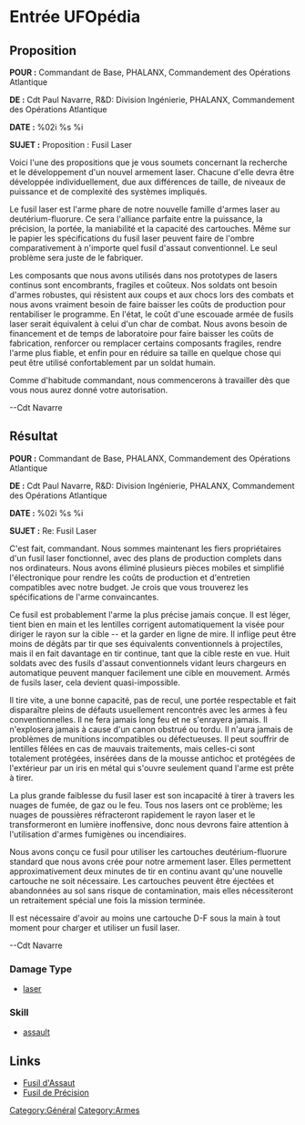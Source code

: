 # Entrée UFOpédia

## Proposition

**POUR :** Commandant de Base, PHALANX, Commandement des Opérations
Atlantique

**DE :** Cdt Paul Navarre, R&D: Division Ingénierie, PHALANX,
Commandement des Opérations Atlantique

**DATE :** %02i %s %i

**SUJET :** Proposition : Fusil Laser

Voici l'une des propositions que je vous soumets concernant la recherche
et le développement d'un nouvel armement laser. Chacune d'elle devra
être développée individuellement, due aux différences de taille, de
niveaux de puissance et de complexité des systèmes impliqués.

Le fusil laser est l'arme phare de notre nouvelle famille d'armes laser
au deutérium-fluorure. Ce sera l'alliance parfaite entre la puissance,
la précision, la portée, la maniabilité et la capacité des cartouches.
Même sur le papier les spécifications du fusil laser peuvent faire de
l'ombre comparativement à n'importe quel fusil d'assaut conventionnel.
Le seul problème sera juste de le fabriquer.

Les composants que nous avons utilisés dans nos prototypes de lasers
continus sont encombrants, fragiles et coûteux. Nos soldats ont besoin
d'armes robustes, qui résistent aux coups et aux chocs lors des combats
et nous avons vraiment besoin de faire baisser les coûts de production
pour rentabiliser le programme. En l'état, le coût d'une escouade armée
de fusils laser serait équivalent à celui d'un char de combat. Nous
avons besoin de financement et de temps de laboratoire pour faire
baisser les coûts de fabrication, renforcer ou remplacer certains
composants fragiles, rendre l'arme plus fiable, et enfin pour en réduire
sa taille en quelque chose qui peut être utilisé confortablement par un
soldat humain.

Comme d'habitude commandant, nous commencerons à travailler dès que vous
nous aurez donné votre autorisation.

--Cdt Navarre

## Résultat

**POUR :** Commandant de Base, PHALANX, Commandement des Opérations
Atlantique

**DE :** Cdt Paul Navarre, R&D: Division Ingénierie, PHALANX,
Commandement des Opérations Atlantique

**DATE :** %02i %s %i

**SUJET :** Re: Fusil Laser

C'est fait, commandant. Nous sommes maintenant les fiers propriétaires
d'un fusil laser fonctionnel, avec des plans de production complets dans
nos ordinateurs. Nous avons éliminé plusieurs pièces mobiles et
simplifié l'électronique pour rendre les coûts de production et
d'entretien compatibles avec notre budget. Je crois que vous trouverez
les spécifications de l'arme convaincantes.

Ce fusil est probablement l'arme la plus précise jamais conçue. Il est
léger, tient bien en main et les lentilles corrigent automatiquement la
visée pour diriger le rayon sur la cible -- et la garder en ligne de
mire. Il inflige peut être moins de dégâts par tir que ses équivalents
conventionnels à projectiles, mais il en fait davantage en tir continue,
tant que la cible reste en vue. Huit soldats avec des fusils d'assaut
conventionnels vidant leurs chargeurs en automatique peuvent manquer
facilement une cible en mouvement. Armés de fusils laser, cela devient
quasi-impossible.

Il tire vite, a une bonne capacité, pas de recul, une portée respectable
et fait disparaître pleins de défauts usuellement rencontrés avec les
armes à feu conventionnelles. Il ne fera jamais long feu et ne
s'enrayera jamais. Il n'explosera jamais à cause d'un canon obstrué ou
tordu. Il n'aura jamais de problèmes de munitions incompatibles ou
défectueuses. Il peut souffrir de lentilles fêlées en cas de mauvais
traitements, mais celles-ci sont totalement protégées, insérées dans de
la mousse antichoc et protégées de l'extérieur par un iris en métal qui
s'ouvre seulement quand l'arme est prête à tirer.

La plus grande faiblesse du fusil laser est son incapacité à tirer à
travers les nuages de fumée, de gaz ou le feu. Tous nos lasers ont ce
problème; les nuages de poussières réfracteront rapidement le rayon
laser et le transformeront en lumière inoffensive, donc nous devrons
faire attention à l'utilisation d'armes fumigènes ou incendiaires.

Nous avons conçu ce fusil pour utiliser les cartouches
deutérium-fluorure standard que nous avons crée pour notre armement
laser. Elles permettent approximativement deux minutes de tir en continu
avant qu'une nouvelle cartouche ne soit nécessaire. Les cartouches
peuvent être éjectées et abandonnées au sol sans risque de
contamination, mais elles nécessiteront un retraitement spécial une fois
la mission terminée.

Il est nécessaire d'avoir au moins une cartouche D-F sous la main à tout
moment pour charger et utiliser un fusil laser.

--Cdt Navarre

### Damage Type

- [laser](Damage/laser "wikilink")

### Skill

- [assault](Skills/assault "wikilink")

## Links

- [Fusil
  d'Assaut](Equipement/Armes_Principales/Fusil_d'Assaut "wikilink")
- [Fusil de
  Précision](Equipement/Armes_Principales/Fusil_de_Précision "wikilink")

[Category:Général](Category:Général "wikilink")
[Category:Armes](Category:Armes "wikilink")
